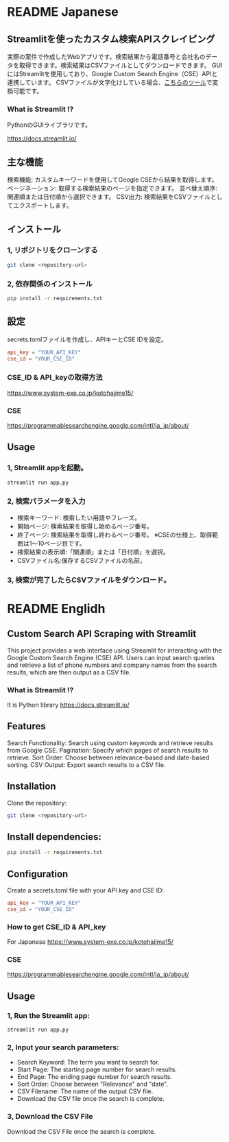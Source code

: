 # README Japanese
## Streamlitを使ったカスタム検索APIスクレイピング
実際の案件で作成したWebアプリです。検索結果から電話番号と会社名のデータを取得できます。検索結果はCSVファイルとしてダウンロードできます。
GUIにはStreamlitを使用しており、Google Custom Search Engine（CSE）APIと連携しています。
CSVファイルが文字化けしている場合、[こちらのツール](<https://www.gas-laboratory.com/courses/take/csv-char-code-converter/texts/43893072-csv>)で変換可能です。

### What is Streamlit !?
PythonのGUIライブラリです。

https://docs.streamlit.io/

## 主な機能
検索機能: カスタムキーワードを使用してGoogle CSEから結果を取得します。
ページネーション: 取得する検索結果のページを指定できます。
並べ替え順序: 関連順または日付順から選択できます。
CSV出力: 検索結果をCSVファイルとしてエクスポートします。

## インストール
### 1, リポジトリをクローンする
```bash
git clone <repository-url>
```
### 2, 依存関係のインストール
```bash
pip install -r requirements.txt
```

## 設定
secrets.tomlファイルを作成し、APIキーとCSE IDを設定。
```toml
api_key = "YOUR_API_KEY"
cse_id = "YOUR_CSE_ID"
```

### CSE_ID & API_keyの取得方法
https://www.system-exe.co.jp/kotohajime15/

### CSE
https://programmablesearchengine.google.com/intl/ja_jp/about/

## Usage
### 1, Streamlit appを起動。
```bash
streamlit run app.py
```
### 2, 検索パラメータを入力
- 検索キーワード: 検索したい用語やフレーズ。
- 開始ページ: 検索結果を取得し始めるページ番号。
- 終了ページ: 検索結果を取得し終わるページ番号。
  ※CSEの仕様上、取得範囲は1〜10ページ目です。
- 検索結果の表示順:「関連順」または「日付順」を選択。
- CSVファイル名:保存するCSVファイルの名前。
### 3, 検索が完了したらCSVファイルをダウンロード。

# README Englidh
## Custom Search API Scraping with Streamlit
This project provides a web interface using Streamlit for interacting with the Google Custom Search Engine (CSE) API. Users can input search queries and retrieve a list of phone numbers and company names from the search results, which are then output as a CSV file.

### What is Streamlit !?
It is Python library
https://docs.streamlit.io/

## Features
Search Functionality: Search using custom keywords and retrieve results from Google CSE.
Pagination: Specify which pages of search results to retrieve.
Sort Order: Choose between relevance-based and date-based sorting.
CSV Output: Export search results to a CSV file.

## Installation
Clone the repository:
```bash
git clone <repository-url>
```
## Install dependencies:
```bash
pip install -r requirements.txt
```

## Configuration
Create a secrets.toml file with your API key and CSE ID:
```toml
api_key = "YOUR_API_KEY"
cse_id = "YOUR_CSE_ID"
```

### How to get CSE_ID & API_key
For Japanese
https://www.system-exe.co.jp/kotohajime15/

### CSE
https://programmablesearchengine.google.com/intl/ja_jp/about/

## Usage
### 1, Run the Streamlit app:
```bash
streamlit run app.py
```
### 2, Input your search parameters:
- Search Keyword: The term you want to search for.
- Start Page: The starting page number for search results.
- End Page: The ending page number for search results.
- Sort Order: Choose between "Relevance" and "date".
- CSV Filename: The name of the output CSV file.
- Download the CSV file once the search is complete.
### 3, Download the CSV File 
Download the CSV File once the search is complete.